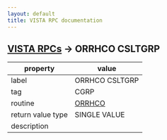 ```yaml
---
layout: default
title: VISTA RPC documentation
---
```




## [VISTA RPCs](TableOfContent.md) &#8594; ORRHCO CSLTGRP 

 property | value 
--- | --- 
 label | ORRHCO CSLTGRP
 tag | CGRP
 routine | [ORRHCO](http://code.osehra.org/dox/Routine_ORRHCO_source.html)
 return value type | SINGLE VALUE
 description | 